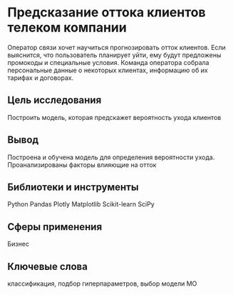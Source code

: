 # Предсказание оттока клиентов телеком компании
Оператор связи хочет научиться прогнозировать отток клиентов. Если выяснится, что пользователь планирует уйти, ему будут предложены промокоды и специальные условия. Команда оператора собрала персональные данные о некоторых клиентах, информацию об их тарифах и договорах.

## Цель исследования
Построить модель, которая предскажет вероятность ухода клиентов

## Вывод
Построена и обучена модель для определения вероятности ухода. Проанализированы факторы влияющие на отток

## Библиотеки и инструменты
Python Pandas Plotly Matplotlib Scikit-learn SciPy

## Сферы применения
Бизнес

## Ключевые слова
классификация, подбор гиперпараметров, выбор модели МО